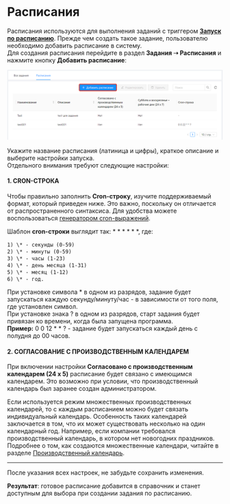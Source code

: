 # Расписания

Расписания используются для выполнения заданий с триггером [**Запуск по расписанию**](https://docs.primo-rpa.ru/primo-rpa/orchestrator/basics/tasks#vidy-triggerov). Прежде чем создать такое задание, пользователю необходимо добавить расписание в систему.\
Для создания расписания перейдите в раздел **Задания ➝ Расписания** и нажмите кнопку **Добавить расписание**:

![](<../../.gitbook/assets/Расписания.png>)

Укажите название расписания (латиница и цифры), краткое описание и выберите настройки запуска.\
Отдельного внимания требуют следующие настройки:

#### 1. **CRON-СТРОКА**

Чтобы правильно заполнить **Cron-строку**, изучите поддерживаемый формат, который приведен ниже. Это важно, поскольку он отличается от распространенного синтаксиса. Для удобства можете воспользоваться [генератором cron-выражений](https://www.freeformatter.com/cron-expression-generator-quartz.html).

Шаблон **cron-строки** выглядит так: \* \* \* \* \* \*, где:
   
    1) \* - секунды (0-59)
    2) \* - минуты (0-59)
    3) \* - часы (1-23)
    4) \* - день месяца (1-31)
    5) \* - месяц (1-12)
    6) \* - год.
 
При установке символа \* в одном из разрядов, задание будет запускаться каждую секунду/минуту/час - в зависимости от того поля, где установлен символ.\
При установке знака ? в одном из разрядов, старт задания будет привязан ко времени, когда была запущена программа.\
**Пример:** 0 0 12 * * ? - задание будет запускаться каждый день с полудня до 00 часов.

#### 2. **СОГЛАСОВАНИЕ С ПРОИЗВОДСТВЕННЫМ КАЛЕНДАРЕМ**

При включении настройки **Согласовано с производственным календарем (24 x 5)** расписание будет связано с имеющимся календарем. Это возможно при условии, что производственный календарь был заранее создан администратором. 

Если используется режим множественных производственных календарей, то с каждым расписанием можно будет связать индивидуальный календарь. Особенность таких календарей заключается в том, что их может существовать несколько на один календарный год. Например, если компании требовался производственный календарь, в котором нет новогодних праздников. Подробнее о том, как создаются множественные календари, читайте в разделе [Производственный календарь](https://docs.primo-rpa.ru/primo-rpa/orchestrator/settings/calendar).
_ _ _
После указания всех настроек, не забудьте сохранить изменения.

**Результат**: готовое расписание добавится в справочник и станет доступным для выбора при создании задания по расписанию.
